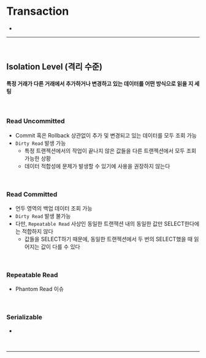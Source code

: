 # Transaction
> 
* 

<hr>
<br>

## Isolation Level (격리 수준)
#### 특정 거래가 다른 거래에서 추가하거나 변경하고 있는 데이터를 어떤 방식으로 읽을 지 세팅

<br>

### Read Uncommitted
* Commit 혹은 Rollback 상관없이 추가 및 변경되고 있는 데이터를 모두 조회 가능
* `Dirty Read` 발생 가능
  * 특정 트랜젝션에서의 작업이 끝나지 않은 값들을 다른 트랜젝션에서 모두 조회 가능한 상황
  * 데이터 적합성에 문제가 발생할 수 있기에 사용을 권장하지 않는다

<br>

### Read Committed
* 언두 영역의 백업 데이터 조회 가능
* `Dirty Read` 발생 불가능 
* 다만, `Repeatable Read` 사상인 동일한 트랜잭션 내의 동일한 값만 SELECT한다에는 적합하지 않다
  * 값들을 SELECT하기 때문에, 동일한 트랜젝션에서 두 번의 SELECT했을 때 읽어지는 값이 다를 수 있다

<br>

### Repeatable Read
* Phantom Read 이슈

<br>

### Serializable
* 

<br>
<hr>
<br>


